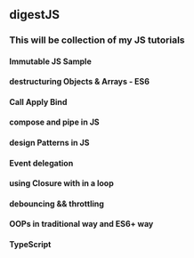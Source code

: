 #

## digestJS

### This will be collection of my JS tutorials

#### Immutable JS Sample

#### destructuring Objects & Arrays - ES6

#### Call Apply Bind

#### compose and pipe in JS

#### design Patterns in JS

#### Event delegation

#### using Closure with in a loop

#### debouncing && throttling

#### OOPs in traditional way and ES6+ way

#### TypeScript
